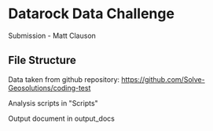 # Datarock Data Challenge

Submission - Matt Clauson

## File Structure

Data taken from github repository: https://github.com/Solve-Geosolutions/coding-test

Analysis scripts in "Scripts"

Output document in output_docs

